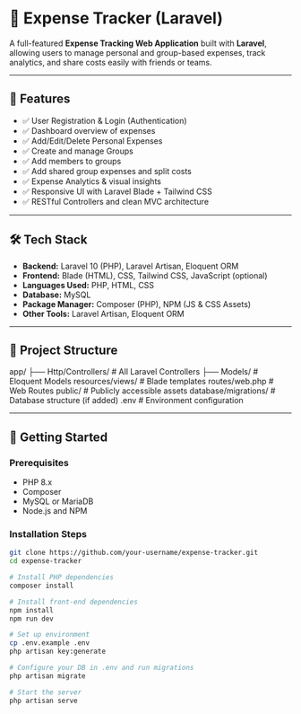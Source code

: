# 💸 Expense Tracker (Laravel)

A full-featured **Expense Tracking Web Application** built with **Laravel**, allowing users to manage personal and group-based expenses, track analytics, and share costs easily with friends or teams.

---

## 📌 Features

- ✅ User Registration & Login (Authentication)
- ✅ Dashboard overview of expenses
- ✅ Add/Edit/Delete Personal Expenses
- ✅ Create and manage Groups
- ✅ Add members to groups
- ✅ Add shared group expenses and split costs
- ✅ Expense Analytics & visual insights
- ✅ Responsive UI with Laravel Blade + Tailwind CSS
- ✅ RESTful Controllers and clean MVC architecture

---

## 🛠 Tech Stack

- **Backend:** Laravel 10 (PHP), Laravel Artisan, Eloquent ORM
- **Frontend:** Blade (HTML), CSS, Tailwind CSS, JavaScript (optional)
- **Languages Used:** PHP, HTML, CSS
- **Database:** MySQL
- **Package Manager:** Composer (PHP), NPM (JS & CSS Assets)
- **Other Tools:** Laravel Artisan, Eloquent ORM

---

## 📂 Project Structure

app/
├── Http/Controllers/ # All Laravel Controllers
├── Models/ # Eloquent Models
resources/views/ # Blade templates
routes/web.php # Web Routes
public/ # Publicly accessible assets
database/migrations/ # Database structure (if added)
.env # Environment configuration


---

## 🚀 Getting Started

### Prerequisites

- PHP 8.x
- Composer
- MySQL or MariaDB
- Node.js and NPM

### Installation Steps

```bash
git clone https://github.com/your-username/expense-tracker.git
cd expense-tracker

# Install PHP dependencies
composer install

# Install front-end dependencies
npm install
npm run dev

# Set up environment
cp .env.example .env
php artisan key:generate

# Configure your DB in .env and run migrations
php artisan migrate

# Start the server
php artisan serve
